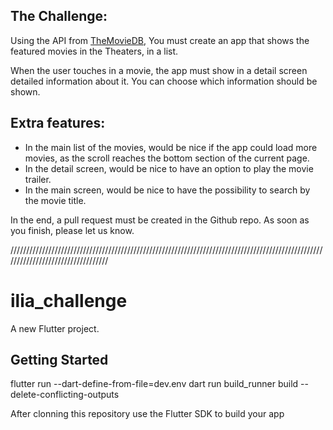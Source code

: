 ## The Challenge:
Using the API from [TheMovieDB](https://developers.themoviedb.org/3/getting-started/introduction), You must create an app that shows the featured movies in the Theaters, in a list.

When the user touches in a movie, the app must show in a detail screen detailed information about it. You can choose which information should be shown.

## Extra features:

- In the main list of the movies, would be nice if the app could load more movies, as the scroll reaches the bottom section of the current page.
- In the detail screen, would be nice to have an option to play the movie trailer.
- In the main screen, would be nice to have the possibility to search by the movie title.

In the end, a pull request must be created in the Github repo. As soon as you finish, please let us know.


//////////////////////////////////////////////////////////////////////////////////////////////////////////////////////////////////

# ilia_challenge

A new Flutter project.

## Getting Started

flutter run --dart-define-from-file=dev.env
dart run build_runner build --delete-conflicting-outputs

After clonning this repository use the Flutter SDK to build your app

